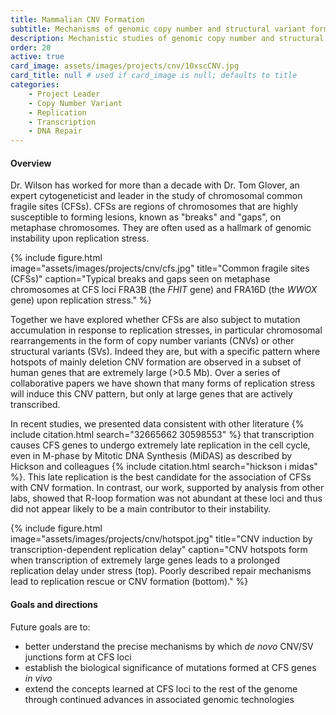 ```yaml
---
title: Mammalian CNV Formation
subtitle: Mechanisms of genomic copy number and structural variant formation
description: Mechanistic studies of genomic copy number and structural variant formation, in collaboration with Dr. Tom Glover
order: 20
active: true
card_image: assets/images/projects/cnv/10xscCNV.jpg 
card_title: null # used if card_image is null; defaults to title
categories: 
    - Project Leader
    - Copy Number Variant
    - Replication
    - Transcription
    - DNA Repair
---
```


#### Overview

Dr. Wilson has worked for more than a decade with Dr. Tom Glover, an expert cytogeneticist and leader in the study of chromosomal common fragile sites (CFSs). CFSs are regions of chromosomes that are highly susceptible to forming lesions, known as "breaks" and "gaps", on metaphase chromosomes. They are often used as a hallmark of genomic instability upon replication stress. 

{% include figure.html  
    image="assets/images/projects/cnv/cfs.jpg"
    title="Common fragile sites (CFSs)"
    caption="Typical breaks and gaps seen on metaphase chromosomes at CFS loci FRA3B (the <i>FHIT</i> gene) and FRA16D (the <i>WWOX</i> gene) upon replication stress."
%}

Together we have explored whether CFSs are also subject to mutation accumulation in response to replication stresses, in particular chromosomal rearrangements in the form of copy number variants (CNVs) or other structural variants (SVs). Indeed they are, but with a specific pattern where hotspots of mainly deletion CNV formation are observed in a subset of human genes that are extremely large (>0.5 Mb). Over a series of collaborative papers we have shown that many forms of replication stress will induce this CNV pattern, but only at large genes that are actively transcribed. 

In recent studies, we presented data consistent with other literature {% include citation.html search="32665662 30598553" %} that transcription causes CFS genes to undergo extremely late replication in the cell cycle, even in M-phase by Mitotic DNA Synthesis (MiDAS) as described by Hickson and colleagues {% include citation.html search="hickson i midas" %}. This late replication is the best candidate for the association of CFSs with CNV formation. In contrast, our work, supported by analysis from other labs, showed that R-loop formation was not abundant at these loci and thus did not appear likely to be a main contributor to their instability.

{% include figure.html  
    image="assets/images/projects/cnv/hotspot.jpg"
    title="CNV induction by transcription-dependent replication delay"
    caption="CNV hotspots form when transcription of extremely large genes leads to a prolonged replication delay under stress (top). Poorly described repair mechanisms lead to replication rescue or CNV formation (bottom)."
%}

#### Goals and directions

Future goals are to:

- better understand the precise mechanisms by which _de novo_ CNV/SV junctions form at CFS loci
- establish the biological significance of mutations formed at CFS genes _in vivo_
- extend the concepts learned at CFS loci to the rest of the genome through continued advances in associated genomic technologies
